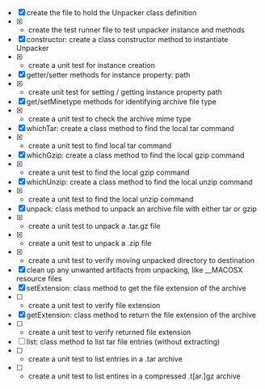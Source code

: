 
- [x] create the file to hold the Unpacker class definition
- [x] - create the test runner file to test unpacker instance and methods
- [x] constructor: create a class constructor method to instantiate Unpacker
- [x] - create a unit test for instance creation
- [x] getter/setter methods for instance property: path
- [x] - create unit test for setting / getting instance property path
- [x] get/setMinetype methods for identifying archive file type
- [x] - create a unit test to check the archive mime type
- [x] whichTar: create a class method to find the local tar command
- [x] - create a unit test to find local tar command
- [x] whichGzip: create a class method to find the local gzip command
- [x] - create a unit test to find the local gzip command
- [x] whichUnzip: create a class method to find the local unzip command
- [x] - create a unit test to find the local unzip command
- [x] unpack: class method to unpack an archive file with either tar or gzip
- [x] - create a unit test to unpack a .tar.gz file
- [x] - create a unit test to unpack a .zip file
- [x] - create a unit test to verify moving unpacked directory to destination
- [x] clean up any unwanted artifacts from unpacking, like \__MACOSX resource files
- [x] setExtension: class method to get the file extension of the archive
- [ ] - create a unit test to verify file extension
- [x] getExtension: class method to return the file extension of the archive
- [ ] - create a unit test to verify returned file extension
- [ ] list: class method to list tar file entries (without extracting)
- [ ] - create a unit test to list entries in a .tar archive
- [ ] - create a unit test to list entires in a compressed .t[ar\.]gz archive
